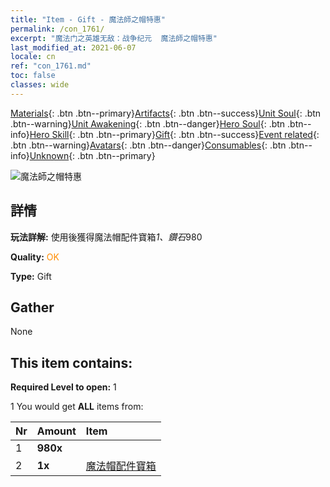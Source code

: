```yaml
---
title: "Item - Gift - 魔法師之帽特惠"
permalink: /con_1761/
excerpt: "魔法门之英雄无敌：战争纪元  魔法師之帽特惠"
last_modified_at: 2021-06-07
locale: cn
ref: "con_1761.md"
toc: false
classes: wide
---
```

 [Materials](/ItemsCN/){: .btn .btn--primary}[Artifacts](/ItemsCN/Artifacts/){: .btn .btn--success}[Unit Soul](/ItemsCN/UnitSoul/){: .btn .btn--warning}[Unit Awakening](/ItemsCN/UnitAwakening/){: .btn .btn--danger}[Hero Soul](/ItemsCN/HeroSoul/){: .btn .btn--info}[Hero Skill](/ItemsCN/HeroSkill/){: .btn .btn--primary}[Gift](/ItemsCN/Gift/){: .btn .btn--success}[Event related](/ItemsCN/Events/){: .btn .btn--warning}[Avatars](/ItemsCN/Avatars/){: .btn .btn--danger}[Consumables](/ItemsCN/Consumables/){: .btn .btn--info}[Unknown](/ItemsCN/Unknown/){: .btn .btn--primary}

 ![魔法師之帽特惠](/images/t/i_907377.png)

## 詳情
 **玩法詳解:** 使用後獲得魔法帽配件寶箱*1、鑽石*980

 **Quality:** <span style="color: #FF8C00">OK</span>

 **Type:** Gift

## Gather

  None

## This item contains:

 **Required Level to open:** 1

 1 You would get **ALL** items  from:

  | Nr | Amount |     Item    |
  |:---|:-------|:------------|
  | 1 |  **980x** | <i class="fas fa-gem"/> |  | 
  | 2 |  **1x** | [魔法帽配件寶箱](/cn/Items/con_1359/) |  | 
